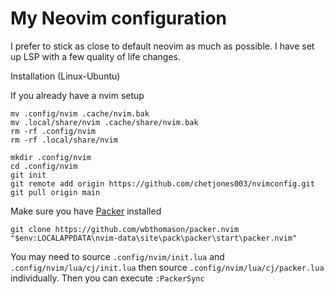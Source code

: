 # My Neovim configuration

I prefer to stick as close to default neovim as much as possible. I have set up LSP with a few quality of life changes.

Installation (Linux-Ubuntu)

If you already have a nvim setup
```shell
mv .config/nvim .cache/nvim.bak
mv .local/share/nvim .cache/share/nvim.bak
rm -rf .config/nvim
rm -rf .local/share/nvim
```

```shell
mkdir .config/nvim
cd .config/nvim
git init
git remote add origin https://github.com/chetjones003/nvimconfig.git
git pull origin main
```

Make sure you have [Packer](https://github.com/wbthomason/packer.nvim) installed
```shell
git clone https://github.com/wbthomason/packer.nvim "$env:LOCALAPPDATA\nvim-data\site\pack\packer\start\packer.nvim"
```

You may need to source `.config/nvim/init.lua` and `.config/nvim/lua/cj/init.lua` then source `.config/nvim/lua/cj/packer.lua` individually.
Then you can execute `:PackerSync`
